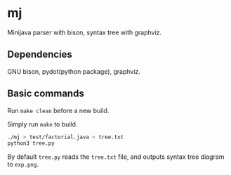 # mj

Minijava parser with bison, syntax tree with graphviz.

## Dependencies

GNU bison, pydot(python package), graphviz.

## Basic commands

Run ``` make clean ``` before a new build. </br>

Simply run ```make``` to build. </br>

```bash
./mj > test/factorial.java < tree.txt
python3 tree.py
```
By default ```tree.py``` reads the ```tree.txt``` file, and outputs syntax tree diagram to ```exp.png```.

